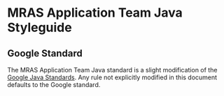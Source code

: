 # MRAS Application Team Java Styleguide

## Google Standard

The MRAS Application Team Java standard is a slight modification of the [Google Java Standards](https://google.github.io/styleguide/javaguide.html).  Any rule not explicitly modified in this document defaults to the Google standard.
